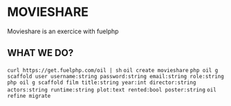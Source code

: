 # MOVIESHARE
Movieshare is an exercice with fuelphp

## WHAT WE DO?

```curl https://get.fuelphp.com/oil | sh```
```oil create movieshare```
```php oil g scaffold user username:string password:string email:string role:string```
```php oil g scaffold film title:string year:int director:string actors:string runtime:string plot:text rented:bool poster:string```
```oil refine migrate```

